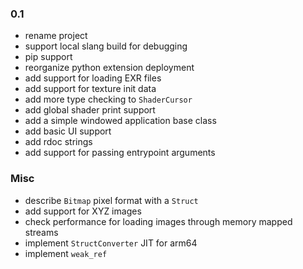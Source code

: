 ### 0.1

- rename project
- support local slang build for debugging
- pip support
- reorganize python extension deployment
- add support for loading EXR files
- add support for texture init data
- add more type checking to `ShaderCursor`
- add global shader print support
- add a simple windowed application base class
- add basic UI support
- add rdoc strings
- add support for passing entrypoint arguments


### Misc

- describe `Bitmap` pixel format with a `Struct`
- add support for XYZ images
- check performance for loading images through memory mapped streams
- implement `StructConverter` JIT for arm64
- implement `weak_ref`

